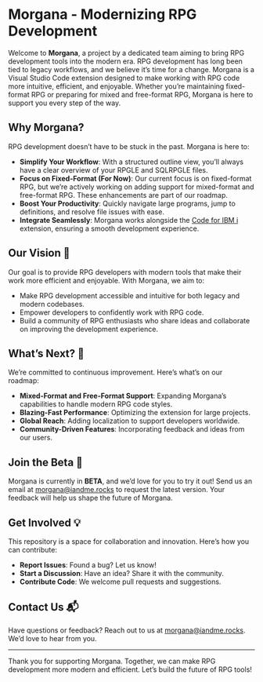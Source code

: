 # Morgana - Modernizing RPG Development

Welcome to **Morgana**, a project by a dedicated team aiming to bring RPG development tools into the modern era. RPG development has long been tied to legacy workflows, and we believe it’s time for a change. Morgana is a Visual Studio Code extension designed to make working with RPG code more intuitive, efficient, and enjoyable. Whether you’re maintaining fixed-format RPG or preparing for mixed and free-format RPG, Morgana is here to support you every step of the way.

## Why Morgana?

RPG development doesn’t have to be stuck in the past. Morgana is here to:

- **Simplify Your Workflow**: With a structured outline view, you’ll always have a clear overview of your RPGLE and SQLRPGLE files.
- **Focus on Fixed-Format (For Now)**: Our current focus is on fixed-format RPG, but we’re actively working on adding support for mixed-format and free-format RPG. These enhancements are part of our roadmap.
- **Boost Your Productivity**: Quickly navigate large programs, jump to definitions, and resolve file issues with ease.
- **Integrate Seamlessly**: Morgana works alongside the [Code for IBM i](https://marketplace.visualstudio.com/items?itemName=HalcyonTechLtd.code-for-ibmi) extension, ensuring a smooth development experience.

## Our Vision 🌟

Our goal is to provide RPG developers with modern tools that make their work more efficient and enjoyable. With Morgana, we aim to:

- Make RPG development accessible and intuitive for both legacy and modern codebases.
- Empower developers to confidently work with RPG code.
- Build a community of RPG enthusiasts who share ideas and collaborate on improving the development experience.

## What’s Next? 🔮

We’re committed to continuous improvement. Here’s what’s on our roadmap:

- **Mixed-Format and Free-Format Support**: Expanding Morgana’s capabilities to handle modern RPG code styles.
- **Blazing-Fast Performance**: Optimizing the extension for large projects.
- **Global Reach**: Adding localization to support developers worldwide.
- **Community-Driven Features**: Incorporating feedback and ideas from our users.

## Join the Beta 🎉

Morgana is currently in **BETA**, and we’d love for you to try it out! Send us an email at [morgana@iandme.rocks](mailto:morgana@iandme.rocks) to request the latest version. Your feedback will help us shape the future of Morgana.

## Get Involved 💡

This repository is a space for collaboration and innovation. Here’s how you can contribute:

- **Report Issues**: Found a bug? Let us know!
- **Start a Discussion**: Have an idea? Share it with the community.
- **Contribute Code**: We welcome pull requests and suggestions.

## Contact Us 📬

Have questions or feedback? Reach out to us at [morgana@iandme.rocks](mailto:morgana@iandme.rocks). We’d love to hear from you.

---

Thank you for supporting Morgana. Together, we can make RPG development more modern and efficient. Let’s build the future of RPG tools!

